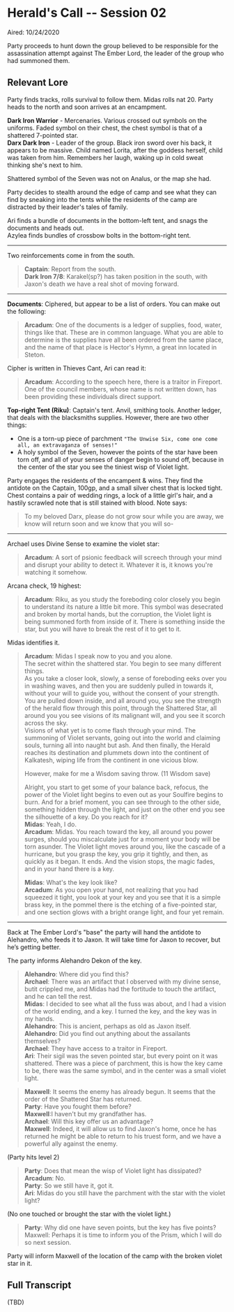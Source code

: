 # Herald's Call -- Session 02

Aired: 10/24/2020

Party proceeds to hunt down the group believed to be responsible for the assassination attempt against The Ember Lord, the leader of the group who had summoned them.

## Relevant Lore

Party finds tracks, rolls survival to follow them. Midas rolls nat 20. Party heads to the north and soon arrives at an encampment.

**Dark Iron Warrior** - Mercenaries. Various crossed out symbols on the uniforms. Faded symbol on their chest, the chest symbol is that of a shattered 7-pointed star.<br>
**Darx Dark Iron** - Leader of the group. Black iron sword over his back, it appears to be massive. Child named Lorita, after the goddess herself, child was taken from him. Remembers her laugh, waking up in cold sweat thinking she's next to him.

Shattered symbol of the Seven was not on Analus, or the map she had.

Party decides to stealth around the edge of camp and see what they can find by sneaking into the tents while the residents of the camp are distracted by their leader's tales of family.

Ari finds a bundle of documents in the bottom-left tent, and snags the documents and heads out.<br>
Azylea finds bundles of crossbow bolts in the bottom-right tent.

---

Two reinforcements come in from the south.<br>
> **Captain**: Report from the south.<br>
> **Dark Iron 7/8**: Karakel(sp?) has taken position in the south, with Jaxon's death we have a real shot of moving forward.

---

**Documents**: Ciphered, but appear to be a list of orders. You can make out the following:
> **Arcadum**: One of the documents is a ledger of supplies, food, water, things like that. These are in common language. What you are able to determine is the supplies have all been ordered from the same place, and the name of that place is Hector's Hymn, a great inn located in Steton.

Cipher is written in Thieves Cant, Ari can read it:
> **Arcadum**: According to the speech here, there is a traitor in Fireport. One of the council members, whose name is not written down, has been providing these individuals direct support.

**Top-right Tent (Riku)**: Captain's tent. Anvil, smithing tools. Another ledger, that deals with the blacksmiths supplies. However, there are two other things:
* One is a torn-up piece of parchment `"The Unwise Six, come one come all, an extravaganza of senses!"`
* A holy symbol of the Seven, however the points of the star have been torn off, and all of your senses of danger begin to sound off, because in the center of the star you see the tiniest wisp of Violet light.

Party engages the residents of the encampent & wins. They find the antidote on the Captain, 100gp, and a small silver chest that is locked tight. Chest contains a pair of wedding rings, a lock of a little girl's hair, and a hastily scrawled note that is still stained with blood. Note says:
> To my beloved Darx, please do not grow sour while you are away, we know will return soon and we know that you will so-

---

Archael uses Divine Sense to examine the violet star:
> **Arcadum**: A sort of psionic feedback will screech through your mind and disrupt your ability to detect it. Whatever it is, it knows you're watching it somehow.

Arcana check, 19 highest: 
> **Arcadum**: Riku, as you study the foreboding color closely you begin to understand its nature a little bit more. This symbol was desecrated and broken by mortal hands, but the corruption, the Violet light is being summoned forth from inside of it. There is something inside the star, but you will have to break the rest of it to get to it.

Midas identifies it.

> **Arcadum**: Midas I speak now to you and you alone.<br>
The secret within the shattered star. You begin to see many different things.<br>
As you take a closer look, slowly, a sense of foreboding eeks over you in washing waves, and then you are suddenly pulled in towards it, without your will to guide you, without the consent of your strength. You are pulled down inside, and all around you, you see the strength of the herald flow through this point, through the Shattered Star, all around you you see visions of its malignant will, and you see it scorch across the sky.<br>
Visions of what yet is to come flash through your mind. The summoning of Violet servants, going out into the world and claiming souls, turning all into naught but ash. And then finally, the Herald reaches its destination and plummets down into the continent of Kalkatesh, wiping life from the continent in one vicious blow.
>
> However, make for me a Wisdom saving throw. (11 Wisdom save)
>
> Alright, you start to get some of your balance back, refocus, the power of the Violet light begins to even out as your Soulfire begins to burn. And for a brief moment, you can see through to the other side, something hidden through the light, and just on the other end you see the silhouette of a key. Do you reach for it?<br>
**Midas**: Yeah, I do.<br>
**Arcadum**: Midas. You reach toward the key, all around you power surges, should you miscalculate just for a moment your body will be torn asunder. The Violet light moves around you, like the cascade of a hurricane, but you grasp the key, you grip it tightly, and then, as quickly as it began. It ends. And the vision stops, the magic fades, and in your hand there is a key.
>
> **Midas**: What's the key look like?<br>
**Arcadum**: As you open your hand, not realizing that you had squeezed it tight, you look at your key and you see that it is a simple brass key, in the pommel there is the etching of a five-pointed star, and one section glows with a bright orange light, and four yet remain.

---

Back at The Ember Lord's "base" the party will hand the antidote to Alehandro, who feeds it to Jaxon. It will take time for Jaxon to recover, but he’s getting better.

The party informs Alehandro Dekon of the key.

> **Alehandro**: Where did you find this?<br>
**Archael**: There was an artifact that I observed with my divine sense, butit crippled me, and Midas had the fortitude to touch the artifact, and he can tell the rest.<br>
**Midas**: I decided to see what all the fuss was about, and I had a vision of the world ending, and a key. I turned the key, and the key was in my hands.<br>
**Alehandro**: This is ancient, perhaps as old as Jaxon itself.<br>
**Alehandro**: Did you find out anything about the assailants themselves?<br>
**Archael**: They have access to a traitor in Fireport.<br>
**Ari**: Their sigil was the seven pointed star, but every point on it was shattered. There was a piece of parchment, this is how the key came to be, there was the same symbol, and in the center was a small violet light.<br>

> **Maxwell**: It seems the enemy has already begun. It seems that the order of the Shattered Star has returned.<br>
**Party**: Have you fought them before?<br>
**Maxwell**:I haven't but my grandfather has.<br>
**Archael**: Will this key offer us an advantage?<br>
**Maxwell**: Indeed, it will allow us to find Jaxon's home, once he has returned he might be able to return to his truest form, and we have a powerful ally against the enemy.<br>

(Party hits level 2)

> **Party**: Does that mean the wisp of Violet light has dissipated?<br>
**Arcadum**: No.<br>
**Party**: So we still have it, got it.<br>
**Ari**: Midas do you still have the parchment with the star with the violet light?<br>

(No one touched or brought the star with the violet light.)

> **Party**: Why did one have seven points, but the key has five points?
Maxwell: Perhaps it is time to inform you of the Prism, which I will do so next session.

Party will inform Maxwell of the location of the camp with the broken violet star in it.


## Full Transcript

(TBD)
